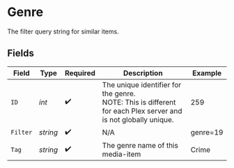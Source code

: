 # Genre

The filter query string for similar items.


## Fields

| Field                                                                                                          | Type                                                                                                           | Required                                                                                                       | Description                                                                                                    | Example                                                                                                        |
| -------------------------------------------------------------------------------------------------------------- | -------------------------------------------------------------------------------------------------------------- | -------------------------------------------------------------------------------------------------------------- | -------------------------------------------------------------------------------------------------------------- | -------------------------------------------------------------------------------------------------------------- |
| `ID`                                                                                                           | *int*                                                                                                          | :heavy_check_mark:                                                                                             | The unique identifier for the genre.<br/>NOTE: This is different for each Plex server and is not globally unique.<br/> | 259                                                                                                            |
| `Filter`                                                                                                       | *string*                                                                                                       | :heavy_check_mark:                                                                                             | N/A                                                                                                            | genre=19                                                                                                       |
| `Tag`                                                                                                          | *string*                                                                                                       | :heavy_check_mark:                                                                                             | The genre name of this media-item<br/>                                                                         | Crime                                                                                                          |